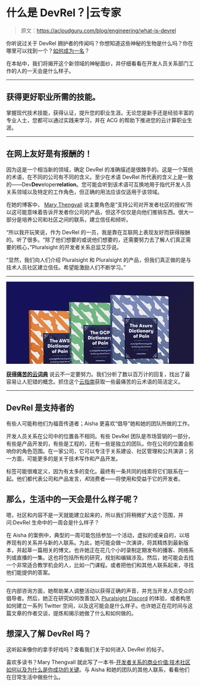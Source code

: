 # 什么是 DevRel？|云专家

> 原文：<https://acloudguru.com/blog/engineering/what-is-devrel>

你听说过关于 DevRel 拥护者的传闻吗？你想知道这些神秘的生物是什么吗？你在哪里可以找到一个？[如何成为一名](https://acloudguru.com/blog/engineering/how-to-get-into-devrel)？

在本帖中，我们将揭开这个新领域的神秘面纱，并仔细看看在开发人员关系部门工作的人的一天会是什么样子。

* * *

## 获得更好职业所需的技能。

掌握现代技术技能，获得认证，提升您的职业生涯。无论您是新手还是经验丰富的专业人士，您都可以通过实践来学习，并在 ACG 的帮助下推进您的云计算职业生涯。

* * *

## 在网上友好是有报酬的！

因为这是一个相当新的领域，确定 DevRel 的准确描述是很棘手的。这是一个笼统的术语，在不同的公司有不同的含义。至少在术语 DevRel 所代表的含义上是一致的——Dev**Dev**eloper**relation**。您可能会听到该术语可互换地用于指代开发人员关系领域以及特定的工作角色，但正确的用法应该仅适用于该领域。

在她的博客中， [Mary Thengvall](https://www.marythengvall.com/blog) 说主要角色是“支持公司对开发者社区的授权”所以这可能意味着告诉开发者你公司的产品，但这不仅仅是向他们推销东西。很大一部分是培养公司和社区之间的联系，建立信任和倾听。

“所以我开玩笑说，作为 DevRel 的一员，我是靠在互联网上表现友好而获得报酬的。听了很多。“除了他们想要的或说他们想要的，还需要努力去了解人们真正需要的核心，”Pluralsight 的开发者关系总监艾莎说。

“显然，我们向人们介绍 Pluralsight 和 Pluralsight 的产品，但我们真正做的是与技术人员社区建立信任。希望能激励人们不断学习。”

* * *

[![Complete guide to the Cloud and Dictionary ](img/93ebf63b88ab7fbd48705a01952ba688.png)](https://get.acloudguru.com/cloud-dictionary-of-pain)

[**获得痛苦的云词典**](https://get.acloudguru.com/cloud-dictionary-of-pain)
说云不一定要努力。我们分析了数以百万计的回复，找出了最容易让人犯错的概念。抓住这个[云指南](https://get.acloudguru.com/cloud-dictionary-of-pain)获取一些最痛苦的云术语的简洁定义。

* * *

## DevRel 是支持者的

有些人可能称他们为福音传道者；Aisha 更喜欢“倡导”她和她的团队所做的工作。

开发人员关系在公司中的位置各不相同。有些 DevRel 团队是市场营销的一部分，有些是产品开发的，有些是工程的，还有一些是独立的团队。你在公司的位置会影响你的角色范围。在一家公司，它可以专注于关系建设、社区管理和公共演讲；另一方面，可能更多的是关于技术写作和产品开发。

标签可能很难定义，因为有太多的变化。最终有一条共同的线索将它们联系在一起。他们都代表公司和产品发言，*和*消费者——将使用和受益于它的开发者。

## 那么，生活中的一天会是什么样子呢？

嗯，社区和内容不是一天就能建立起来的，所以我们将稍微扩大这个范围，并问:DevRel 生命中的一周会是什么样子？

在 Aisha 的案例中，典型的一周可能包括参加一个活动，虚拟的或亲自的，以培养现有的关系并与新的人联系。为此，她可能会做一次演讲，将其精炼到最新版本，并起草一篇相关的博文。也许她正在花几个小时录制定期发布的播客、网络系列或直播的一集。这也将包括所有的研究，规划和编辑涉及。然后，她可能会去找一个非常适合教学机会的人，比如一门课程。或者把他们和其他人联系起来，寻找他们能提供的答案。

* * *

在内部咨询方面，她帮助某人调整活动以获得正确的声音，并充当开发人员受众的倡导者。然后，她正在研究如何改善加入 [Pluralsight Discord](https://discord.com/invite/pluralsight) 的体验，或者构思如何建立一系列 Twitter 空间，以及这可能会是什么样子。也许她正在花时间与这篇文章的作者交谈，提炼和揭示她做了什么和如何做的。

## 想深入了解 DevRel 吗？

这听起来像你的拿手好戏吗？查看我们关于如何进入 DevRel 的帖子。

喜欢多读书？Mary Thengvall 就此写了一本书-[开发者关系的商业价值:技术社区如何以及为什么是你成功的关键](https://www.amazon.com/Business-Value-Developer-Relations-Communities/dp/1484237471)。与 Aisha 和她的团队的其他人联系，看看他们在日常生活中做些什么。